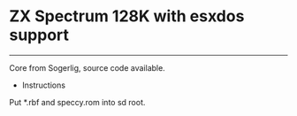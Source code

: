 # ZX Spectrum 128K with esxdos support
--------------------------------------

Core from Sogerlig, source code available.

* Instructions

Put *.rbf and speccy.rom into sd root.
